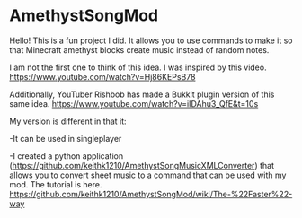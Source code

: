 # AmethystSongMod

Hello! This is a fun project I did. It allows you to use commands to make it so that Minecraft amethyst blocks create music instead of random notes. 

I am not the first one to think of this idea. I was inspired by this video. https://www.youtube.com/watch?v=Hj86KEPsB78

Additionally, YouTuber Rishbob has made a Bukkit plugin version of this same idea. https://www.youtube.com/watch?v=iIDAhu3_QfE&t=10s

My version is different in that it:

  -It can be used in singleplayer
  
  -I created a python application (https://github.com/keithk1210/AmethystSongMusicXMLConverter) that allows you to convert sheet music to a command that can be used with my mod. The tutorial is here. https://github.com/keithk1210/AmethystSongMod/wiki/The-%22Faster%22-way
